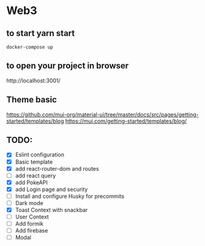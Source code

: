 # Web3

## to start yarn start

```
docker-compose up
```

## to open your project in browser

http://localhost:3001/

## Theme basic

https://github.com/mui-org/material-ui/tree/master/docs/src/pages/getting-started/templates/blog
https://mui.com/getting-started/templates/blog/

## TODO:

- [x] Eslint configuration
- [x] Basic template
- [x] add react-router-dom and routes
- [ ] add react query
- [x] add PokeAPI
- [x] add Login page and security
- [ ] Install and configure Husky for precommits
- [ ] Dark mode
- [x] Toast Context with  snackbar
- [ ] User Context
- [ ] Add formik
- [ ] Add firebase
- [ ] Modal

